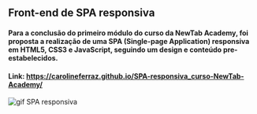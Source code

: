 ## Front-end de SPA  responsiva

#### Para a conclusão do primeiro módulo do curso da NewTab Academy, foi proposta a realização de uma SPA (Single-page Application) responsiva em HTML5, CSS3 e JavaScript, seguindo um design e conteúdo pre-estabelecidos.  
#### Link: https://carolineferraz.github.io/SPA-responsiva_curso-NewTab-Academy/

 ![gif SPA responsiva](https://user-images.githubusercontent.com/95757534/155044190-05d2b19c-d517-4e8e-b3e5-b83847468478.gif)

